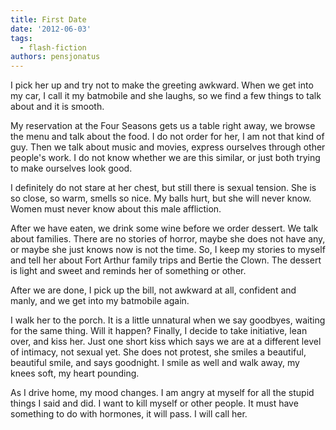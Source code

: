 ```yaml
---
title: First Date
date: '2012-06-03'
tags:
  - flash-fiction
authors: pensjonatus
---
```


I pick her up and try not to make the greeting awkward. When we get into my car,
I call it my batmobile and she laughs, so we find a few things to talk about and
it is smooth.

<!-- truncate -->

My reservation at the Four Seasons gets us a table right away, we browse the
menu and talk about the food. I do not order for her, I am not that kind of guy.
Then we talk about music and movies, express ourselves through other people's
work. I do not know whether we are this similar, or just both trying to make
ourselves look good.

I definitely do not stare at her chest, but still there is sexual tension. She
is so close, so warm, smells so nice. My balls hurt, but she will never know.
Women must never know about this male affliction.

After we have eaten, we drink some wine before we order dessert. We talk about
families. There are no stories of horror, maybe she does not have any, or maybe
she just knows now is not the time. So, I keep my stories to myself and tell her
about Fort Arthur family trips and Bertie the Clown. The dessert is light and
sweet and reminds her of something or other.

After we are done, I pick up the bill, not awkward at all, confident and manly,
and we get into my batmobile again.

I walk her to the porch. It is a little unnatural when we say goodbyes, waiting
for the same thing. Will it happen? Finally, I decide to take initiative, lean
over, and kiss her. Just one short kiss which says we are at a different level
of intimacy, not sexual yet. She does not protest, she smiles a beautiful,
beautiful smile, and says goodnight. I smile as well and walk away, my knees
soft, my heart pounding.

As I drive home, my mood changes. I am angry at myself for all the stupid things
I said and did. I want to kill myself or other people. It must have something to
do with hormones, it will pass. I will call her.

